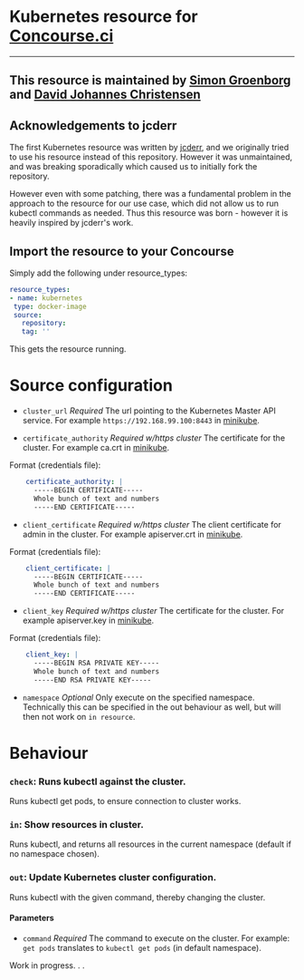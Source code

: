 # Kubernetes resource for [Concourse.ci](https://concourse.ci/)

---
This resource is maintained by [Simon Groenborg](https://github.com/groenborg) and [David Johannes Christensen](https://github.com/Sharor)
---

## Acknowledgements to jcderr
The first Kubernetes resource was written by [jcderr](https://github.com/jcderr/concourse-kubernetes-resource), and we originally tried to use his resource instead of this repository. However it was unmaintained, and was breaking sporadically which caused us to initially fork the repository. 

However even with some patching, there was a fundamental problem in the approach to the resource for our use case, which did not allow us to run kubectl commands as needed. Thus this resource was born - however it is heavily inspired by jcderr's work. 

## Import the resource to your Concourse 
Simply add the following under resource_types: 
```yaml
resource_types:
- name: kubernetes
 type: docker-image
 source:
   repository: 
   tag: ''
```

This gets the resource running. 

# Source configuration
* `cluster_url` *Required* The url pointing to the Kubernetes Master API service. For example `https://192.168.99.100:8443` in [minikube](https://github.com/kubernetes/minikube). 

* `certificate_authority` *Required w/https cluster* The certificate for the cluster. For example ca.crt in [minikube](https://github.com/kubernetes/minikube). 

Format (credentials file): 
```yaml
    certificate_authority: |
      -----BEGIN CERTIFICATE-----
      Whole bunch of text and numbers
      -----END CERTIFICATE-----
  ```

* `client_certificate` *Required w/https cluster* The client certificate for admin in the cluster. For example apiserver.crt in [minikube](https://github.com/kubernetes/minikube). 

Format (credentials file): 
```yaml
    client_certificate: |
      -----BEGIN CERTIFICATE-----
      Whole bunch of text and numbers
      -----END CERTIFICATE-----
  ```

* `client_key` *Required w/https cluster* The certificate for the cluster. For example apiserver.key in [minikube](https://github.com/kubernetes/minikube). 

Format (credentials file): 
```yaml
    client_key: |
      -----BEGIN RSA PRIVATE KEY-----
      Whole bunch of text and numbers
      -----END RSA PRIVATE KEY-----
  ```

* `namespace` *Optional* Only execute on the specified namespace. Technically this can be specified in the out behaviour as well, but will then not work on `in resource`. 

# Behaviour
### `check`: Runs kubectl against the cluster.
Runs kubectl get pods, to ensure connection to cluster works. 

### `in`: Show resources in cluster.
Runs kubectl, and returns all resources in the current namespace (default if no namespace chosen). 

### `out`: Update Kubernetes cluster configuration.
Runs kubectl with the given command, thereby changing the cluster. 

#### Parameters
* `command` *Required* The command to execute on the cluster. For example: `get pods` translates to `kubectl get pods` (in default namespace). 


Work in progress. . . 


